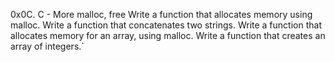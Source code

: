 0x0C. C - More malloc, free
Write a function that allocates memory using malloc.
Write a function that concatenates two strings.
Write a function that allocates memory for an array, using malloc.
Write a function that creates an array of integers.`

